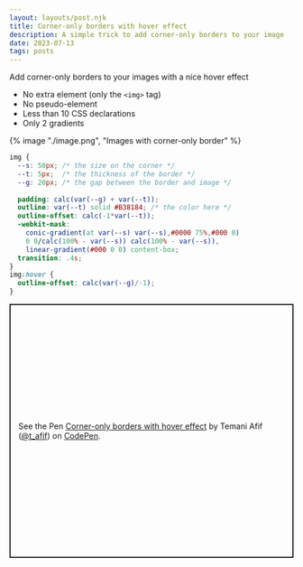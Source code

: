 ```yaml
---
layout: layouts/post.njk
title: Corner-only borders with hover effect
description: A simple trick to add corner-only borders to your image 
date: 2023-07-13
tags: posts
---
```


Add corner-only borders to your images with a nice hover effect
* No extra element (only the `<img>` tag)
* No pseudo-element
* Less than 10 CSS declarations
* Only 2 gradients

{% image "./image.png", "Images with corner-only border" %}

```css
img {
  --s: 50px; /* the size on the corner */
  --t: 5px;  /* the thickness of the border */
  --g: 20px; /* the gap between the border and image */
  
  padding: calc(var(--g) + var(--t));
  outline: var(--t) solid #B38184; /* the color here */
  outline-offset: calc(-1*var(--t));
  -webkit-mask:
    conic-gradient(at var(--s) var(--s),#0000 75%,#000 0)
    0 0/calc(100% - var(--s)) calc(100% - var(--s)),
    linear-gradient(#000 0 0) content-box;
  transition: .4s;
}
img:hover {
  outline-offset: calc(var(--g)/-1);
}
```

<p class="codepen" data-height="450" data-default-tab="result" data-slug-hash="zYMpXbW" data-preview="true" data-user="t_afif" style="height: 450px; box-sizing: border-box; display: flex; align-items: center; justify-content: center; border: 2px solid; margin: 1em 0; padding: 1em;">
  <span>See the Pen <a href="https://codepen.io/t_afif/pen/zYMpXbW">
  Corner-only borders with hover effect</a> by Temani Afif (<a href="https://codepen.io/t_afif">@t_afif</a>)
  on <a href="https://codepen.io">CodePen</a>.</span>
</p>
<script async src="https://cpwebassets.codepen.io/assets/embed/ei.js"></script>

